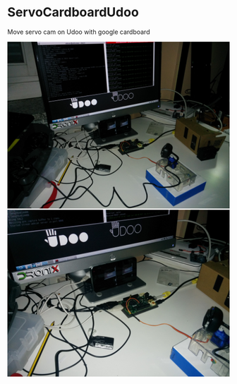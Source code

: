 # ServoCardboardUdoo
Move servo cam on Udoo with google cardboard

![alt tag](https://github.com/harlem88/ServoCardboardUdoo/blob/master/img/img_1.jpg)
![alt tag](https://github.com/harlem88/ServoCardboardUdoo/blob/master/img/img_2.jpg)
 
